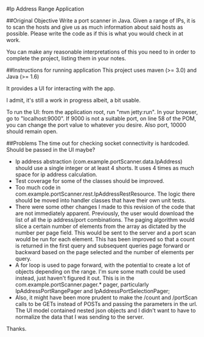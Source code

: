 #Ip Address Range Application

##Original Objective
Write a port scanner in Java.  Given a range of IPs, it is to scan the hosts and give us as much information about said hosts as possible.  Please write the code as if this is what you would check in at work.

You can make any reasonable interpretations of this you need to in order to complete the project, listing them in your notes.

##Instructions for running application
This project uses maven (>= 3.0) and Java (>= 1.6)

It provides a UI for interacting with the app.

I admit, it's still a work in progress albeit, a bit usable.

To run the UI:
from the application root, run "mvn jetty:run".
In your browser, go to "localhost:9000".
If 9000 is not a suitable port, on line 58 of the POM, you can change the port value to whatever you desire.
Also port, 10000 should remain open.

##Problems
The time out for checking socket connectivity is hardcoded. Should be passed in the UI maybe?

* Ip address abstraction (com.example.portScanner.data.IpAddress) should use a single integer or at least 4 shorts. It uses 4 times as much space for ip address calculation.
* Test coverage for some of the classes should be improved.
* Too much code in com.example.portScanner.rest.IpAddressRestResource. The logic there should be moved into handler classes that have their own unit tests. 
* There were some other changes I made to this revision of the code that are not immediately apparent.
Previously, the user would download the list of all the ip address/port combinations. The paging algorithm would
slice a certain number of elements from the array as dictated by the number per page field. This would be sent to the server
and a port scan would be run for each element. This has been improved so that a count is returned in the first query
and subsequent queries page forward or backward based on the page selected and the number of elements per query.
* A for loop is used to page forward, with the potential to create a lot of objects depending on the range.
I'm sure some math could be used instead, just haven't figured it out. This is in the com.example.portScanner.pager.* pager, particularly IpAddressPortRangePager and IpAddressPortSelectionPager;
* Also, it might have been more prudent to make the /count and /portScan calls to be GETs instead of POSTs and passing the parameters in the url. The UI model contained nested json objects and I didn't want to have to normalize the data that I was sending to the server.


Thanks.

